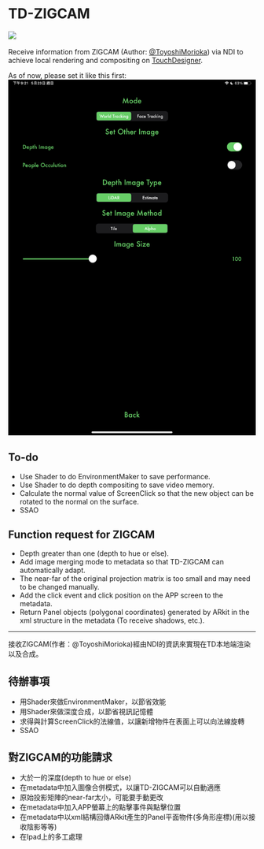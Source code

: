 # TD-ZIGCAM
![](img/GIF.gif)

Receive information from ZIGCAM (Author: [@ToyoshiMorioka](https://github.com/ToyoshiMorioka)) via NDI to achieve local rendering and compositing on [TouchDesigner](https://derivative.ca/).

As of now, please set it like this first:
![setting](img/setting.png)

## To-do

- Use Shader to do EnvironmentMaker to save performance.
- Use Shader to do depth compositing to save video memory.
- Calculate the normal value of ScreenClick so that the new object can be rotated to the normal on the surface.
- SSAO

## Function request for ZIGCAM
- Depth greater than one (depth to hue or else).
- Add image merging mode to metadata so that TD-ZIGCAM can automatically adapt.
- The near-far of the original projection matrix is ​​too small and may need to be changed manually.
- Add the click event and click position on the APP screen to the metadata.
- Return Panel objects (polygonal coordinates) generated by ARkit in the xml structure in the metadata (To receive shadows, etc.).

---
接收ZIGCAM(作者：@ToyoshiMorioka)經由NDI的資訊來實現在TD本地端渲染以及合成。

## 待辦事項
- 用Shader來做EnvironmentMaker，以節省效能
- 用Shader來做深度合成，以節省視訊記憶體
- 求得與計算ScreenClick的法線值，以讓新增物件在表面上可以向法線旋轉
- SSAO

## 對ZIGCAM的功能請求

- 大於一的深度(depth to hue or else)
- 在metadata中加入圖像合併模式，以讓TD-ZIGCAM可以自動適應
- 原始投影矩陣的near-far太小，可能要手動更改
- 在metadata中加入APP螢幕上的點擊事件與點擊位置
- 在metadata中以xml結構回傳ARkit產生的Panel平面物件(多角形座標)(用以接收陰影等等)
- 在Ipad上的多工處理

